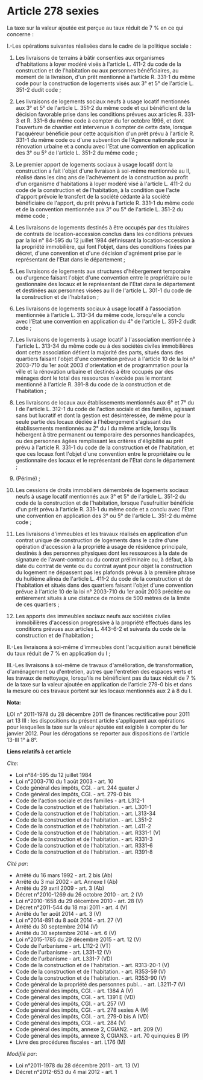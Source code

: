 # Article 278 sexies

La taxe sur la valeur ajoutée est perçue au taux réduit de 7 % en ce qui concerne : 

I.-Les opérations suivantes réalisées dans le cadre de la politique sociale : 

1. Les livraisons de terrains à bâtir consenties aux organismes d'habitations à loyer modéré visés à l'article L. 411-2 du
code de la construction et de l'habitation ou aux personnes bénéficiaires, au moment de la livraison, d'un prêt mentionné à
l'article R. 331-1 du même code pour la construction de logements visés aux 3° et 5° de l'article L. 351-2 dudit code ; 

2. Les livraisons de logements sociaux neufs à usage locatif mentionnés aux 3° et 5° de l'article L. 351-2 du même code et
qui bénéficient de la décision favorable prise dans les conditions prévues aux articles R. 331-3 et R. 331-6 du même code à
compter du 1er octobre 1996, et dont l'ouverture de chantier est intervenue à compter de cette date, lorsque l'acquéreur
bénéficie pour cette acquisition d'un prêt prévu à l'article R. 331-1 du même code ou d'une subvention de l'Agence nationale
pour la rénovation urbaine et a conclu avec l'Etat une convention en application des 3° ou 5° de l'article L. 351-2 du même
code ; 

3. Le premier apport de logements sociaux à usage locatif dont la construction a fait l'objet d'une livraison à soi-même
mentionnée au II, réalisé dans les cinq ans de l'achèvement de la construction au profit d'un organisme d'habitations à loyer
modéré visé à l'article L. 411-2 du code de la construction et de l'habitation, à la condition que l'acte d'apport prévoie le
transfert de la société cédante à la société bénéficiaire de l'apport, du prêt prévu à l'article R. 331-1 du même code et de
la convention mentionnée aux 3° ou 5° de l'article L. 351-2 du même code ; 

4. Les livraisons de logements destinés à être occupés par des titulaires de contrats de location-accession conclus dans les
conditions prévues par la loi n° 84-595 du 12 juillet 1984 définissant la location-accession à la propriété immobilière, qui
font l'objet, dans des conditions fixées par décret, d'une convention et d'une décision d'agrément prise par le représentant
de l'Etat dans le département ; 

5. Les livraisons de logements aux structures d'hébergement temporaire ou d'urgence faisant l'objet d'une convention entre le
propriétaire ou le gestionnaire des locaux et le représentant de l'Etat dans le département et destinées aux personnes visées
au II de l'article L. 301-1 du code de la construction et de l'habitation ; 

6. Les livraisons de logements sociaux à usage locatif à l'association mentionnée à l'article L. 313-34 du même code,
lorsqu'elle a conclu avec l'Etat une convention en application du 4° de l'article L. 351-2 dudit code ; 

7. Les livraisons de logements à usage locatif à l'association mentionnée à l'article L. 313-34 du même code ou à des
sociétés civiles immobilières dont cette association détient la majorité des parts, situés dans des quartiers faisant l'objet
d'une convention prévue à l'article 10 de la loi n° 2003-710 du 1er août 2003 d'orientation et de programmation pour la ville
et la rénovation urbaine et destinés à être occupés par des ménages dont le total des ressources n'excède pas le montant
mentionné à l'article R. 391-8 du code de la construction et de l'habitation ; 

8. Les livraisons de locaux aux établissements mentionnés aux 6° et 7° du I de l'article L. 312-1 du code de l'action sociale
et des familles, agissant sans but lucratif et dont la gestion est désintéressée, de même pour la seule partie des locaux
dédiée à l'hébergement s'agissant des établissements mentionnés au 2° du I du même article, lorsqu'ils hébergent à titre
permanent ou temporaire des personnes handicapées, ou des personnes âgées remplissant les critères d'éligibilité au prêt
prévu à l'article R. 331-1 du code de la construction et de l'habitation, et que ces locaux font l'objet d'une convention
entre le propriétaire ou le gestionnaire des locaux et le représentant de l'Etat dans le département ; 

9. (Périmé) ; 

10. Les cessions de droits immobiliers démembrés de logements sociaux neufs à usage locatif mentionnés aux 3° et 5° de
l'article L. 351-2 du code de la construction et de l'habitation, lorsque l'usufruitier bénéficie d'un prêt prévu à l'article
R. 331-1 du même code et a conclu avec l'Etat une convention en application des 3° ou 5° de l'article L. 351-2 du même
code ; 

11. Les livraisons d'immeubles et les travaux réalisés en application d'un contrat unique de construction de logements dans
le cadre d'une opération d'accession à la propriété à usage de résidence principale, destinés à des personnes physiques dont
les ressources à la date de signature de l'avant-contrat ou du contrat préliminaire ou, à défaut, à la date du contrat de
vente ou du contrat ayant pour objet la construction du logement ne dépassent pas les plafonds prévus à la première phrase du
huitième alinéa de l'article L. 411-2 du code de la construction et de l'habitation et situés dans des quartiers faisant
l'objet d'une convention prévue à l'article 10 de la loi n° 2003-710 du 1er août 2003 précitée ou entièrement situés à une
distance de moins de 500 mètres de la limite de ces quartiers ; 

12. Les apports des immeubles sociaux neufs aux sociétés civiles immobilières d'accession progressive à la propriété
effectués dans les conditions prévues aux articles L. 443-6-2 et suivants du code de la construction et de l'habitation ; 

II.-Les livraisons à soi-même d'immeubles dont l'acquisition aurait bénéficié du taux réduit de 7 % en application du I ; 

III.-Les livraisons à soi-même de travaux d'amélioration, de transformation, d'aménagement ou d'entretien, autres que
l'entretien des espaces verts et les travaux de nettoyage, lorsqu'ils ne bénéficient pas du taux réduit de 7 % de la taxe sur
la valeur ajoutée en application de l'article 279-0 bis et dans la mesure où ces travaux portent sur les locaux mentionnés
aux 2 à 8 du I.

**Nota:**

LOI n° 2011-1978 du 28 décembre 2011 de finances rectificative pour 2011 art 13 III : les dispositions du présent article
s'appliquent aux opérations pour lesquelles la taxe sur la valeur ajoutée est exigible à compter du 1er janvier 2012. Pour
les dérogations se reporter aux dispositions de l'article 13-III 1° à 8°.

**Liens relatifs à cet article**

_Cite_:

  - Loi n°84-595 du 12 juillet 1984
  - Loi n°2003-710 du 1 août 2003 - art. 10
  - Code général des impôts, CGI. - art. 244 quater J
  - Code général des impôts, CGI. - art. 279-0 bis
  - Code de l'action sociale et des familles - art. L312-1
  - Code de la construction et de l'habitation. - art. L301-1
  - Code de la construction et de l'habitation. - art. L313-34
  - Code de la construction et de l'habitation. - art. L351-2
  - Code de la construction et de l'habitation. - art. L411-2
  - Code de la construction et de l'habitation. - art. R331-1 (V)
  - Code de la construction et de l'habitation. - art. R331-3
  - Code de la construction et de l'habitation. - art. R331-6
  - Code de la construction et de l'habitation. - art. R391-8

_Cité par_:

  - Arrêté du 16 mars 1992 - art. 2 bis (Ab)
  - Arrêté du 3 mai 2002 - art. Annexe I (Ab)
  - Arrêté du 29 avril 2009 - art. 3 (Ab)
  - Décret n°2010-1269 du 26 octobre 2010 - art. 2 (V)
  - Loi n°2010-1658 du 29 décembre 2010 - art. 28 (V)
  - Décret n°2011-544 du 18 mai 2011 - art. 4 (V)
  - Arrêté du 1er août 2014 - art. 3 (V)
  - Loi n°2014-891 du 8 août 2014 - art. 27 (V)
  - Arrêté du 30 septembre 2014 (V)
  - Arrêté du 30 septembre 2014 - art. 6 (V)
  - Loi n°2015-1785 du 29 décembre 2015 - art. 12 (V)
  - Code de l'urbanisme - art. L112-2 (VT)
  - Code de l'urbanisme - art. L331-12 (V)
  - Code de l'urbanisme - art. L331-7 (VD)
  - Code de la construction et de l'habitation. - art. R313-20-1 (V)
  - Code de la construction et de l'habitation. - art. R353-59 (V)
  - Code de la construction et de l'habitation. - art. R353-90 (V)
  - Code général de la propriété des personnes publ... - art. L3211-7 (V)
  - Code général des impôts, CGI. - art. 1384 A (V)
  - Code général des impôts, CGI. - art. 1391 E (VD)
  - Code général des impôts, CGI. - art. 257 (V)
  - Code général des impôts, CGI. - art. 278 sexies A (M)
  - Code général des impôts, CGI. - art. 279-0 bis A (VD)
  - Code général des impôts, CGI. - art. 284 (V)
  - Code général des impôts, annexe 2, CGIAN2. - art. 209 (V)
  - Code général des impôts, annexe 3, CGIAN3. - art. 70 quinquies B (P)
  - Livre des procédures fiscales - art. L176 (M)

_Modifié par_:

  - Loi n°2011-1978 du 28 décembre 2011 - art. 13 (V)
  - Décret n°2012-653 du 4 mai 2012 - art. 1
